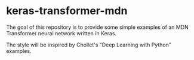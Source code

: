 # keras-transformer-mdn

The goal of this repository is to provide some simple examples of an MDN Transformer neural network written in Keras.

The style will be inspired by Chollet's "Deep Learning with Python" examples.
